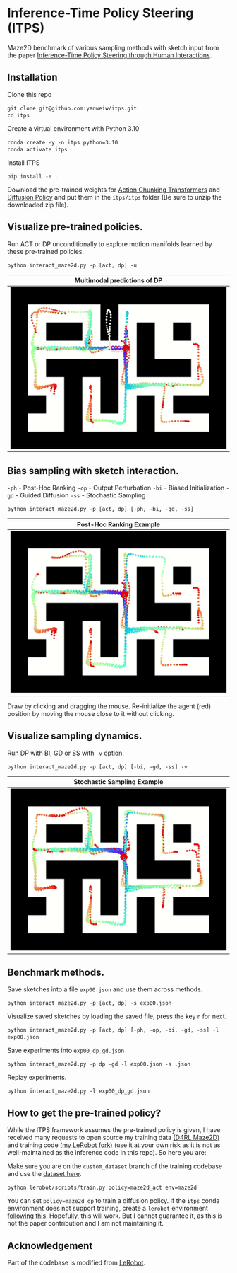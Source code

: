 # Inference-Time Policy Steering (ITPS)

Maze2D benchmark of various sampling methods with sketch input from the paper [Inference-Time Policy Steering through Human Interactions](https://yanweiw.github.io/itps/).

## Installation 
Clone this repo
```
git clone git@github.com:yanweiw/itps.git
cd itps
```
Create a virtual environment with Python 3.10
```
conda create -y -n itps python=3.10
conda activate itps
```
Install ITPS
```
pip install -e .
```
Download the pre-trained weights for [Action Chunking Transformers](https://drive.google.com/file/d/1kKt__yQpXOzgAGFvfGpBWdtWX_QxWsVK/view?usp=sharing) and [Diffusion Policy](https://drive.google.com/file/d/1efez47zfkXl7HgGDSzW-tagdcPj1p8z2/view?usp=sharing) and put them in the `itps/itps` folder (Be sure to unzip the downloaded zip file).

## Visualize pre-trained policies. 

Run ACT or DP unconditionally to explore motion manifolds learned by these pre-trained policies.
```
python interact_maze2d.py -p [act, dp] -u
```
|Multimodal predictions of DP|
|---------------------------|
|![](media/dp_manifold.gif)|


## Bias sampling with sketch interaction. 

`-ph` - Post-Hoc Ranking
`-op` - Output Perturbation
`-bi` - Biased Initialization
`-gd` - Guided Diffusion
`-ss` - Stochastic Sampling
```
python interact_maze2d.py -p [act, dp] [-ph, -bi, -gd, -ss]
```
|Post-Hoc Ranking Example|
|---------------------------|
|![](media/pr_example.gif)|
Draw by clicking and dragging the mouse. Re-initialize the agent (red) position by moving the mouse close to it without clicking. 

## Visualize sampling dynamics.

Run DP with BI, GD or SS with `-v` option.
```
python interact_maze2d.py -p [act, dp] [-bi, -gd, -ss] -v
```
| Stochastic Sampling Example|
|---------------------------|
|![](media/ss_dynamics.gif)|

## Benchmark methods.
Save sketches into a file `exp00.json` and use them across methods.
```
python interact_maze2d.py -p [act, dp] -s exp00.json
```
Visualize saved sketches by loading the saved file, press the key `n` for next. 
```
python interact_maze2d.py -p [act, dp] [-ph, -op, -bi, -gd, -ss] -l exp00.json
```
Save experiments into `exp00_dp_gd.json`
```
python interact_maze2d.py -p dp -gd -l exp00.json -s .json
```
Replay experiments.
```
python interact_maze2d.py -l exp00_dp_gd.json
```

## How to get the pre-trained policy?
While the ITPS framework assumes the pre-trained policy is given, I have received many requests to open source my training data [(D4RL Maze2D)](https://github.com/Farama-Foundation/D4RL/blob/89141a689b0353b0dac3da5cba60da4b1b16254d/d4rl/infos.py#L11) and training code [(my LeRobot fork)](https://github.com/yanweiw/lerobot/blob/custom_dataset/lerobot/scripts/train.py) (use it at your own risk as it is not as well-maintained as the inference code in this repo). So here you are: 

Make sure you are on the `custom_dataset` branch of the training codebase and use the [dataset here](https://drive.google.com/file/d/1UPdjg48e9WFs6j_GTmF2xUJPV_XNMiUk/view?usp=sharing).
```
python lerobot/scripts/train.py policy=maze2d_act env=maze2d
```
You can set `policy=maze2d_dp` to train a diffusion policy. If the `itps` conda environment does not support training, create a `lerobot` environment [following this](https://github.com/yanweiw/lerobot/tree/custom_dataset). Hopefully, this will work. But I cannot guarantee it, as this is not the paper contribution and I am not maintaining it. 

## Acknowledgement

Part of the codebase is modified from [LeRobot](https://github.com/huggingface/lerobot).
